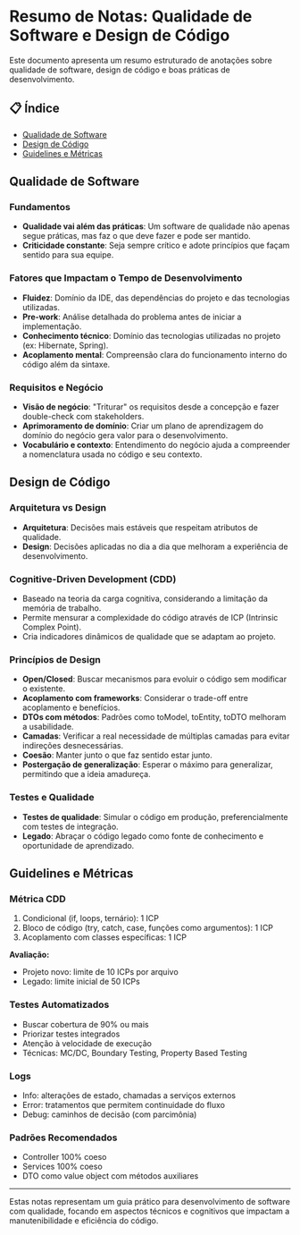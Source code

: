 # Resumo de Notas: Qualidade de Software e Design de Código

Este documento apresenta um resumo estruturado de anotações sobre qualidade de software, design de código e boas práticas de desenvolvimento.

## 📋 Índice
- [Qualidade de Software](#qualidade-de-software)
- [Design de Código](#design-de-código)
- [Guidelines e Métricas](#guidelines-e-métricas)

## Qualidade de Software

### Fundamentos
- **Qualidade vai além das práticas**: Um software de qualidade não apenas segue práticas, mas faz o que deve fazer e pode ser mantido.
- **Criticidade constante**: Seja sempre crítico e adote princípios que façam sentido para sua equipe.

### Fatores que Impactam o Tempo de Desenvolvimento
- **Fluidez**: Domínio da IDE, das dependências do projeto e das tecnologias utilizadas.
- **Pre-work**: Análise detalhada do problema antes de iniciar a implementação.
- **Conhecimento técnico**: Domínio das tecnologias utilizadas no projeto (ex: Hibernate, Spring).
- **Acoplamento mental**: Compreensão clara do funcionamento interno do código além da sintaxe.

### Requisitos e Negócio
- **Visão de negócio**: "Triturar" os requisitos desde a concepção e fazer double-check com stakeholders.
- **Aprimoramento de domínio**: Criar um plano de aprendizagem do domínio do negócio gera valor para o desenvolvimento.
- **Vocabulário e contexto**: Entendimento do negócio ajuda a compreender a nomenclatura usada no código e seu contexto.

## Design de Código

### Arquitetura vs Design
- **Arquitetura**: Decisões mais estáveis que respeitam atributos de qualidade.
- **Design**: Decisões aplicadas no dia a dia que melhoram a experiência de desenvolvimento.

### Cognitive-Driven Development (CDD)
- Baseado na teoria da carga cognitiva, considerando a limitação da memória de trabalho.
- Permite mensurar a complexidade do código através de ICP (Intrinsic Complex Point).
- Cria indicadores dinâmicos de qualidade que se adaptam ao projeto.

### Princípios de Design
- **Open/Closed**: Buscar mecanismos para evoluir o código sem modificar o existente.
- **Acoplamento com frameworks**: Considerar o trade-off entre acoplamento e benefícios.
- **DTOs com métodos**: Padrões como toModel, toEntity, toDTO melhoram a usabilidade.
- **Camadas**: Verificar a real necessidade de múltiplas camadas para evitar indireções desnecessárias.
- **Coesão**: Manter junto o que faz sentido estar junto.
- **Postergação de generalização**: Esperar o máximo para generalizar, permitindo que a ideia amadureça.

### Testes e Qualidade
- **Testes de qualidade**: Simular o código em produção, preferencialmente com testes de integração.
- **Legado**: Abraçar o código legado como fonte de conhecimento e oportunidade de aprendizado.

## Guidelines e Métricas

### Métrica CDD
1. Condicional (if, loops, ternário): 1 ICP
2. Bloco de código (try, catch, case, funções como argumentos): 1 ICP
3. Acoplamento com classes específicas: 1 ICP

**Avaliação:**
- Projeto novo: limite de 10 ICPs por arquivo
- Legado: limite inicial de 50 ICPs

### Testes Automatizados
- Buscar cobertura de 90% ou mais
- Priorizar testes integrados
- Atenção à velocidade de execução
- Técnicas: MC/DC, Boundary Testing, Property Based Testing

### Logs
- Info: alterações de estado, chamadas a serviços externos
- Error: tratamentos que permitem continuidade do fluxo
- Debug: caminhos de decisão (com parcimônia)

### Padrões Recomendados
- Controller 100% coeso
- Services 100% coeso
- DTO como value object com métodos auxiliares

---

Estas notas representam um guia prático para desenvolvimento de software com qualidade, focando em aspectos técnicos e cognitivos que impactam a manutenibilidade e eficiência do código.
